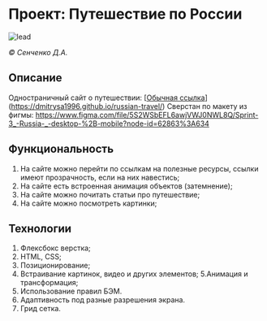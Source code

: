 # Проект: Путешествие по России
![lead](https://user-images.githubusercontent.com/114693652/200922520-e8c548b7-a38c-4a7e-a325-67b7a71ad20e.png)

*© Сенченко Д.А.*


## Описание
Одностраничный сайт о путешествии: [[Обычная ссылка]([https://dmitrysa1996.github.io/russian-travel/])](https://dmitrysa1996.github.io/russian-travel/) 
Сверстан по макету из фигмы: https://www.figma.com/file/5S2WSbEFL6awjVWJ0NWL8Q/Sprint-3_-Russia-_-desktop-%2B-mobile?node-id=62863%3A634

## Функциональность
1. На сайте можно перейти по ссылкам на полезные ресурсы, ссылки имеют прозрачность, если на них навестись;
2. На сайте есть встроенная анимация объектов (затемнение);
3. На сайте можно почитать статьи про путешествие;
4. На сайте можно посмотреть картинки;

## Технологии
1. Флексбокс верстка;
2. HTML, CSS;
3. Позиционирование;
4. Встраивание картинок, видео и других элементов;
5.Анимация и трансформация;
6. Использование правил БЭМ.
7. Адаптивность под разные разрешения экрана.
8. Грид сетка.
